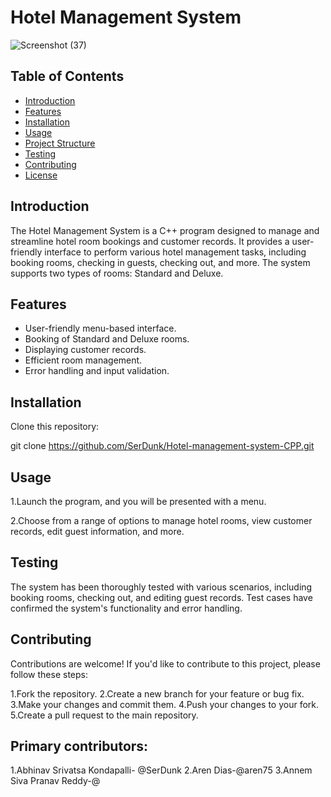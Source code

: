 # Hotel Management System
![Screenshot (37)](https://github.com/SerDunk/Hotel-management-system-CPP/assets/121254293/5ff2792a-4a02-497c-92f6-15cc5e7a6e21)

## Table of Contents

- [Introduction](#introduction)
- [Features](#features)
- [Installation](#installation)
- [Usage](#usage)
- [Project Structure](#project-structure)
- [Testing](#testing)
- [Contributing](#contributing)
- [License](#license)

## Introduction

The Hotel Management System is a C++ program designed to manage and streamline hotel room bookings and customer records. It provides a user-friendly interface to perform various hotel management tasks, including booking rooms, checking in guests, checking out, and more. The system supports two types of rooms: Standard and Deluxe.

## Features

- User-friendly menu-based interface.
- Booking of Standard and Deluxe rooms.
- Displaying customer records.
- Efficient room management.
- Error handling and input validation.

## Installation

 Clone this repository:

   git clone https://github.com/SerDunk/Hotel-management-system-CPP.git


## Usage
1.Launch the program, and you will be presented with a menu.



2.Choose from a range of options to manage hotel rooms, view customer records, edit guest information, and more.




## Testing
The system has been thoroughly tested with various scenarios, including booking rooms, checking out, and editing guest records. Test cases have confirmed the system's functionality and error handling.

## Contributing
Contributions are welcome! If you'd like to contribute to this project, please follow these steps:

1.Fork the repository.
2.Create a new branch for your feature or bug fix.
3.Make your changes and commit them.
4.Push your changes to your fork.
5.Create a pull request to the main repository.


## Primary contributors:
1.Abhinav Srivatsa Kondapalli- @SerDunk
2.Aren Dias-@aren75
3.Annem Siva Pranav Reddy-@


